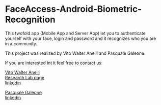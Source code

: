 # FaceAccess-Android-Biometric-Recognition
This twofold app (Mobile App and Server App) let you to authenticate yourself with your face, login and password and it recognizes who you are in a community.

This project was realized by Vito Walter Anelli and Pasquale Galeone.

If you are interested int it feel free to contact us:  

[Vito Walter Anelli](vitowalter.anelli@poliba.it)  
[Research Lab page](http://sisinflab.poliba.it/anelli/)  
[linkedin](https://www.linkedin.com/in/vito-walter-anelli-98a9b375/)  

[Pasquale Galeone](galeone85@gmail.com)  
[linkedin](https://www.linkedin.com/in/pasquale-galeone-33254362/)  
